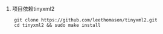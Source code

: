 1. 项目依赖tinyxml2
```
	git clone https://github.com/leethomason/tinyxml2.git
	cd tinyxml2 && sudo make install
```

